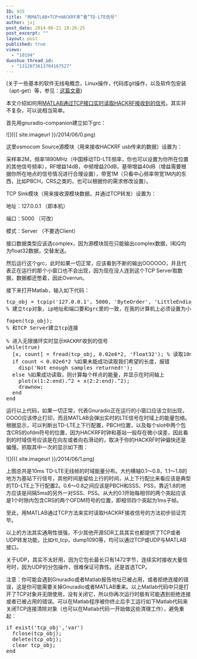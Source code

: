 ```yaml
---
ID: 935
title: "用MATLAB+TCP+HACKRF来“看”TD-LTE信号"
author: jxj
post_date: 2014-06-21 18:26:25
post_excerpt: ""
layout: post
published: true
views:
  - "10194"
duoshuo_thread_id:
  - "1312073613704167527"
---
```

(关于一些基本的软件无线电概念，Linux操作，代码库git操作，以及软件包安装（apt-get）等，参见：<a href="http://sdr-x.github.io/rtl-sdr-rtl2832%E7%94%B5%E8%A7%86%E6%A3%92%E8%B7%9F%E8%B8%AA%E9%A3%9E%E6%9C%BAstep-by-step%E6%95%99%E7%A8%8B(tutorial%20ADS-B%20aircraft%20tracking%20by%20rtl-sdr%20rtl2832%20gr-air-modes)/">这篇文章</a>)

本文介绍如何用<a href="http://sdr-x.github.io/Matlab%E7%9C%8B%E5%AE%9E%E6%97%B6TD-LTE%E4%BF%A1%E5%8F%B7(Matlab%E5%B0%8F%E4%BC%99%E4%BC%B4%E5%8F%AF%E5%A4%A7%E5%B1%95%E8%BA%AB%E6%89%8B%E4%BA%86)(Matlab%20TCP%20interface%20to%20HACKRF%20rtl-sdr)/">MATLAB通过TCP接口实时读取HACKRF接收到的信号</a>。其实并不复杂，可以说相当简单。<!--more-->

首先用gnuradio-companion建立如下grc：

![]({{ site.imageurl }}/2014/06/0.png)

这里osmocom Source源模块（用来接收HACKRF usb传来的数据）设置为：

采样率2M，频率1890MHz（中国移动TD-LTE频率，你也可以设置为你所在位置的其他信号频率），RF增益14dB，中频增益20dB，基带增益40dB（增益需要根据你所在地点的信号情况进行合理设置），带宽1M（只看中心频率带宽1M内的东西，比如PBCH，CRS之类的，也可以根据你的需求修改设置）。

TCP Sink模块（用来接收源模块数据，并通过TCP转发）设置为：

地址：127.0.0.1 （即本机）

端口：5000 （可改）

模式：Server （不要选Client）

接口数据类型应该选complex，因为源模块现在只能输出complex数据，I和Q均为float32数据，交替发送。

然后运行这个grc，此时如果一切正常，应该看到不断的输出OOOOOO，并且代表正在运行的那个小窗口也不会出现，因为现在没人连到这个TCP Server取数据，数据都还憋着，因此Overrun。

接下来打开Matlab，输入如下代码：
<pre class="lang:matlab decode:true">tcp_obj = tcpip('127.0.0.1', 5000, 'ByteOrder', 'LittleEndian', 'InputBufferSize', 2e6*2*4, 'Timeout', 2);
% 建立tcp对象，ip地址和端口要和grc里的一致，在我的计算机上必须设置为小端模式才能正确解析数据，最后两个参数是缓冲区大小和超时门限

fopen(tcp_obj);
% 和TCP Server建立tcp连接

% 进入无限循环实时显示HACKRF收到的信号
while(true)
  [x, count] = fread(tcp_obj, 0.02e6*2, 'float32'); % 读取10ms长度的信号。采样率2e6，因此0.02e6代表10ms，正好LTE一帧
  if count &lt; 0.02e6*2 %如果未能成功读取我们希望的长度，报错
    disp('Not enough samples returned!');
  else %如果成功读取，则计算每个样点的能量，并显示在时间轴上
    plot(x(1:2:end).^2 + x(2:2:end).^2);
    drawnow;
  end
end</pre>
运行以上代码，如果一切正常，代表Gnuradio正在运行的小窗口应该立刻出现，OOOO应该停止打印，而且MATLAB会弹出实时的LTE信号在时域上的能量包络。根据显示，可以判断出TD-LTE上下行配置，PBCH位置，以及每个slot中两个包含CRS的ofdm符号的位置，因为HACKRF时钟和基站一般存在微小误差，因此看到的时域信号应该是在向左或者向右滑动的，取决于你的HACKRF时钟偏快还是偏慢。抓取其中一次的显示如下图：

![]({{ site.imageurl }}/2014/06/1.png)

上图总共是10ms TD-LTE无线帧的时域能量分布。大约横轴0.1～0.8，1.1～1.8的地方为基站下行信号，其他时间是留给上行的时间，从上下行配比来看应该是典型的TD-LTE上下行配置2。0.6～0.8之间应该是PBCH和SSS、PSS，靠近1.8的地方应该是间隔5ms的另外一对SSS、PSS。从大约0.1开始每相邻的两个突起应该是1个时隙内包含CRS的两个OFDM符号的位置，即相邻四个突起为1ms子帧。

至此，用MATLAB通过TCP方法来实时读取HACKRF接收信号的方法初步验证完毕。

以上的方法其实通用性很强，不少其他开源SDR工具其实也都提供了TCP或者UDP转发功能，比如rtl_tcp，dump1090等，均可以通过TCP或UDP与MATLAB接口。

关于UDP，其实不太好用，因为它包长最长只有1472字节，连续实时接收大量信号时，因为UDP的分包操作，很难保证可靠性。还是首选TCP。

注意：你可能会遇到Gnuradio或者Matlab报告地址已被占用，或者拒绝连接的错误，这是你可能需要关掉Gnuradio或者MATLAB重来。以上Matlab代码中只是打开了TCP对象并无限使用，没有关闭它，所以你再次运行时极有可能遇到拒绝连接或者已被占用的错误。可以在Matlab程序被你终止后手工运行如下Matlab代码来关闭TCP连接清除对象（也可以在Matlab代码一开始做这些清理工作），避免重起：
<pre class="lang:matlab decode:true">if exist('tcp_obj','var')
  fclose(tcp_obj);
  delete(tcp_obj);
  clear tcp_obj;
end</pre>
&nbsp;

&nbsp;
